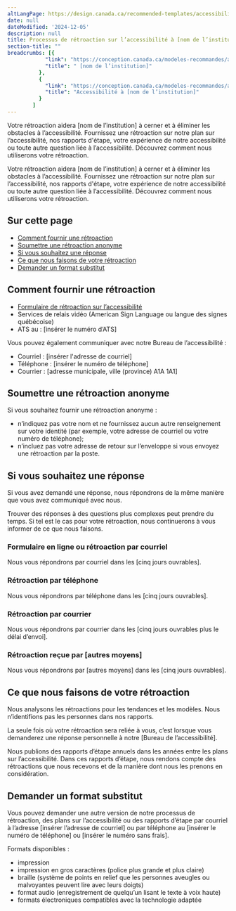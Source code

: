 ```yaml
---
altLangPage: https://design.canada.ca/recommended-templates/accessibility/feedback-process.html
date: null
dateModified: '2024-12-05'
description: null
title: Processus de rétroaction sur l’accessibilité à [nom de l’institution]
section-title: ""
breadcrumbs: [{
            "link": "https://conception.canada.ca/modeles-recommandes/accessibilite/processus-retroaction.html",
            "title": " [nom de l’institution]"
          },
          {
            "link": "https://conception.canada.ca/modeles-recommandes/accessibilite.html",
            "title": "Accessibilité à [nom de l’institution]"
          }
        ]
---
```


<p>
   Votre rétroaction aidera [nom de l’institution] à cerner et à éliminer les obstacles à l’accessibilité. Fournissez une rétroaction sur notre plan sur l’accessibilité, nos rapports d'étape, votre expérience de notre accessibilité ou toute autre question liée à l’accessibilité. Découvrez comment nous utiliserons votre rétroaction.
</p>
<p>Votre rétroaction aidera [nom de l’institution] à cerner et à éliminer les obstacles à l’accessibilité. Fournissez une rétroaction sur notre plan sur l’accessibilité, nos rapports d'étape, votre expérience de notre accessibilité ou toute autre question liée à l’accessibilité. Découvrez comment nous utiliserons votre rétroaction.</p>
<h2>Sur cette page</h2>
<ul>
  <li><a href="#comment">Comment fournir une rétroaction</a></li>
  <li><a href="#soumettre">Soumettre une rétroaction anonyme</a></li>
  <li><a href="#response">Si vous souhaitez une réponse</a></li>
  <li><a href="#retroaction">Ce que nous faisons de votre rétroaction</a></li>
  <li><a href="#format">Demander un format substitut</a></li>
</ul>
<h2 id="comment">Comment fournir une rétroaction</h2>
<ul class="mrgn-tp-lg">
  <li><a href="formulaire-retroaction.html">Formulaire de rétroaction sur l’accessibilité</a></li>
  <li>Services de relais vidéo (American Sign Language ou langue des signes québécoise)</li>
  <li>ATS au&nbsp;: [insérer le numéro d’ATS]</li>
</ul>
<p>Vous pouvez également communiquer avec notre Bureau de l’accessibilité :</p>
<ul>
  <li>Courriel&nbsp;: [insérer l'adresse de courriel]</li>
  <li>Téléphone&nbsp;: [insérer le numéro de téléphone]</li>
  <li>Courrier&nbsp;: [adresse municipale, ville (province)  A1A 1A1]</li>
</ul>
<h2 id="soumettre">Soumettre une rétroaction anonyme</h2>
<p>Si vous souhaitez fournir une rétroaction anonyme :</p>
<ul>
  <li>n’indiquez pas votre nom et ne fournissez aucun autre renseignement sur votre identité (par exemple, votre adresse de courriel ou votre numéro de téléphone);</li>
  <li>n’incluez pas votre adresse de retour sur l’enveloppe si vous envoyez une rétroaction par la poste.</li>
</ul>
<h2 id="response">Si vous souhaitez une réponse</h2>
<p>Si vous avez demandé une réponse, nous répondrons de la même manière que vous avez communiqué avec nous.</p>
<p>Trouver des réponses à des questions plus complexes peut prendre du temps. Si tel est le cas pour votre rétroaction, nous continuerons à vous informer de ce que nous faisons.</p>
<h3>Formulaire en ligne ou rétroaction par courriel</h3>
<p>Nous vous répondrons par courriel dans les [cinq jours ouvrables].</p>
<h3>Rétroaction par téléphone</h3>
<p>Nous vous répondrons par téléphone dans les [cinq jours ouvrables].</p>
<h3>Rétroaction par courrier</h3>
<p>Nous vous répondrons par courrier dans les [cinq jours ouvrables plus le délai d’envoi].</p>
<h3>Rétroaction reçue par [autres moyens]</h3>
<p>Nous vous répondrons par [autres moyens] dans les [cinq jours ouvrables].</p>
<h2 id="retroaction">Ce que nous faisons de votre rétroaction</h2>
<p>Nous analysons les rétroactions pour les tendances et les modèles. Nous n’identifions pas les personnes dans nos rapports.</p>
<p>La seule fois où votre rétroaction sera reliée à vous, c’est lorsque vous demanderez une réponse personnelle à notre [Bureau de l’accessibilité].</p>
<p>Nous publions des rapports d’étape annuels dans les années entre les plans sur l’accessibilité. Dans ces rapports d’étape, nous rendons compte des rétroactions que nous recevons et de la manière dont nous les prenons en considération.</p>
<h2 id="format">Demander un format substitut</h2>
<p>Vous pouvez demander une autre version de notre processus de rétroaction, des plans sur l’accessibilité ou des rapports d’étape par courriel à l’adresse [insérer l’adresse de courriel] ou par téléphone au [insérer le numéro de téléphone] ou [insérer le numéro sans frais].</p>
<p>Formats disponibles&nbsp;:</p>
<ul>
  <li>impression</li>
  <li>impression en gros caractères (police plus grande et plus claire)</li>
  <li>braille (système de points en relief que les personnes aveugles ou malvoyantes peuvent lire avec leurs doigts)</li>
  <li>format audio (enregistrement de quelqu’un lisant le texte à voix haute)</li>
  <li>formats électroniques compatibles avec la technologie adaptée</li>
</ul>
